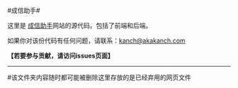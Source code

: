 #成信助手#

这里是 [成信助手](http://trs.akakanch.com)网站的源代码。包括了前端和后端。


如果你对该份代码有任何问题，请联系：[kanch@akakanch.com](kanch@akakanch.com)

**【若要参与贡献，请访问issues页面】**

---
#该文件夹内容随时都可能被删除这里存放的是已经弃用的网页文件


